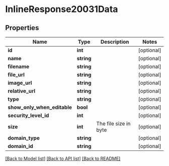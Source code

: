 # InlineResponse20031Data

## Properties
Name | Type | Description | Notes
------------ | ------------- | ------------- | -------------
**id** | **int** |  | [optional] 
**name** | **string** |  | [optional] 
**filename** | **string** |  | [optional] 
**file_url** | **string** |  | [optional] 
**image_url** | **string** |  | [optional] 
**relative_url** | **string** |  | [optional] 
**type** | **string** |  | [optional] 
**show_only_when_editable** | **bool** |  | [optional] 
**security_level_id** | **int** |  | [optional] 
**size** | **int** | The file size in byte | [optional] 
**domain_type** | **string** |  | [optional] 
**domain_id** | **string** |  | [optional] 

[[Back to Model list]](../../README.md#documentation-for-models) [[Back to API list]](../../README.md#documentation-for-api-endpoints) [[Back to README]](../../README.md)


